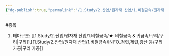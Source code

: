 ```yaml
---
{"dg-publish":true,"permalink":"/1.Study/2.산업/원자재 산업/1.비철금속/원자재가공업/종목/대한전선/","created":"2024-11-20T21:02:28.778+09:00","updated":"2025-06-26T12:50:35.302+09:00"}
---
```


#종목

1. 테마구분: [[1.Study/2.산업/원자재 산업/1.비철금속/★ 비철금속 & 귀금속/구리/구리\|구리]],[[1.Study/2.산업/원자재 산업/1.비철금속/INFO_정련,제련,광산 등/구리 가공\|구리 가공]]

